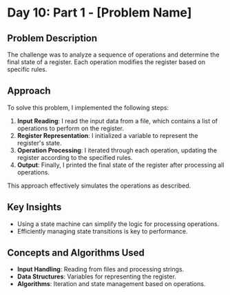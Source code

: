 # Day 10: Part 1 - [Problem Name]

## Problem Description
The challenge was to analyze a sequence of operations and determine the final state of a register. Each operation modifies the register based on specific rules.

## Approach
To solve this problem, I implemented the following steps:
1. **Input Reading**: I read the input data from a file, which contains a list of operations to perform on the register.
2. **Register Representation**: I initialized a variable to represent the register's state.
3. **Operation Processing**: I iterated through each operation, updating the register according to the specified rules.
4. **Output**: Finally, I printed the final state of the register after processing all operations.

This approach effectively simulates the operations as described.

## Key Insights
- Using a state machine can simplify the logic for processing operations.
- Efficiently managing state transitions is key to performance.

## Concepts and Algorithms Used
- **Input Handling**: Reading from files and processing strings.
- **Data Structures**: Variables for representing the register.
- **Algorithms**: Iteration and state management based on operations.